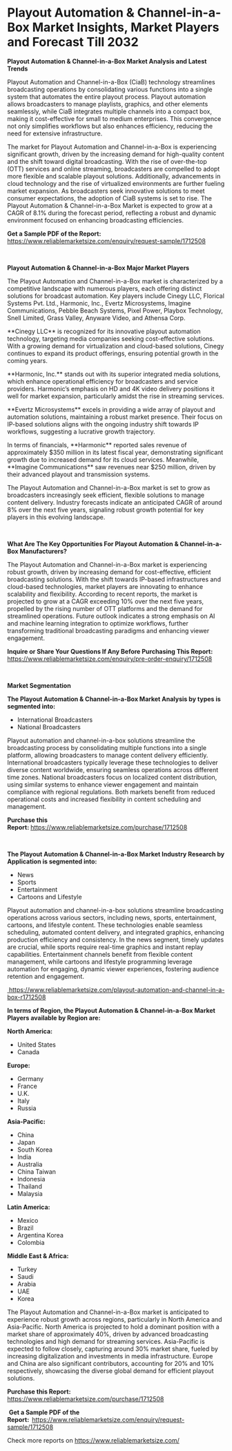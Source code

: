 <p><h1>Playout Automation & Channel-in-a-Box Market Insights, Market Players and Forecast Till 2032</h1></p><p><strong>Playout Automation & Channel-in-a-Box Market Analysis and Latest Trends</strong></p>
<p><p>Playout Automation and Channel-in-a-Box (CiaB) technology streamlines broadcasting operations by consolidating various functions into a single system that automates the entire playout process. Playout automation allows broadcasters to manage playlists, graphics, and other elements seamlessly, while CiaB integrates multiple channels into a compact box, making it cost-effective for small to medium enterprises. This convergence not only simplifies workflows but also enhances efficiency, reducing the need for extensive infrastructure.</p><p>The market for Playout Automation and Channel-in-a-Box is experiencing significant growth, driven by the increasing demand for high-quality content and the shift toward digital broadcasting. With the rise of over-the-top (OTT) services and online streaming, broadcasters are compelled to adopt more flexible and scalable playout solutions. Additionally, advancements in cloud technology and the rise of virtualized environments are further fueling market expansion. As broadcasters seek innovative solutions to meet consumer expectations, the adoption of CiaB systems is set to rise. The Playout Automation & Channel-in-a-Box Market is expected to grow at a CAGR of 8.1% during the forecast period, reflecting a robust and dynamic environment focused on enhancing broadcasting efficiencies.</p></p>
<p><strong>Get a Sample PDF of the Report:&nbsp;</strong> <a href="https://www.reliablemarketsize.com/enquiry/request-sample/1712508?utm_campaign=2482&utm_medium=2&utm_source=Github&utm_content=ia&utm_term=28032025&utm_id=playout-automation-channel-in-a-box">https://www.reliablemarketsize.com/enquiry/request-sample/1712508</a></p>
<p>&nbsp;</p>
<p><strong>Playout Automation & Channel-in-a-Box Major Market Players</strong></p>
<p><p>The Playout Automation and Channel-in-a-Box market is characterized by a competitive landscape with numerous players, each offering distinct solutions for broadcast automation. Key players include Cinegy LLC, Florical Systems Pvt. Ltd., Harmonic, Inc., Evertz Microsystems, Imagine Communications, Pebble Beach Systems, Pixel Power, Playbox Technology, Snell Limited, Grass Valley, Anyware Video, and Athensa Corp.</p><p>**Cinegy LLC** is recognized for its innovative playout automation technology, targeting media companies seeking cost-effective solutions. With a growing demand for virtualization and cloud-based solutions, Cinegy continues to expand its product offerings, ensuring potential growth in the coming years.</p><p>**Harmonic, Inc.** stands out with its superior integrated media solutions, which enhance operational efficiency for broadcasters and service providers. Harmonic’s emphasis on HD and 4K video delivery positions it well for market expansion, particularly amidst the rise in streaming services.</p><p>**Evertz Microsystems** excels in providing a wide array of playout and automation solutions, maintaining a robust market presence. Their focus on IP-based solutions aligns with the ongoing industry shift towards IP workflows, suggesting a lucrative growth trajectory.</p><p>In terms of financials, **Harmonic** reported sales revenue of approximately $350 million in its latest fiscal year, demonstrating significant growth due to increased demand for its cloud services. Meanwhile, **Imagine Communications** saw revenues near $250 million, driven by their advanced playout and transmission systems.</p><p>The Playout Automation and Channel-in-a-Box market is set to grow as broadcasters increasingly seek efficient, flexible solutions to manage content delivery. Industry forecasts indicate an anticipated CAGR of around 8% over the next five years, signaling robust growth potential for key players in this evolving landscape.</p></p>
<p>&nbsp;</p>
<p><strong>What Are The Key Opportunities For Playout Automation & Channel-in-a-Box Manufacturers?</strong></p>
<p><p>The Playout Automation and Channel-in-a-Box market is experiencing robust growth, driven by increasing demand for cost-effective, efficient broadcasting solutions. With the shift towards IP-based infrastructures and cloud-based technologies, market players are innovating to enhance scalability and flexibility. According to recent reports, the market is projected to grow at a CAGR exceeding 10% over the next five years, propelled by the rising number of OTT platforms and the demand for streamlined operations. Future outlook indicates a strong emphasis on AI and machine learning integration to optimize workflows, further transforming traditional broadcasting paradigms and enhancing viewer engagement.</p></p>
<p><strong>Inquire or Share Your Questions If Any Before Purchasing This Report:</strong> <a href="https://www.reliablemarketsize.com/enquiry/pre-order-enquiry/1712508?utm_campaign=2482&utm_medium=2&utm_source=Github&utm_content=ia&utm_term=28032025&utm_id=playout-automation-channel-in-a-box">https://www.reliablemarketsize.com/enquiry/pre-order-enquiry/1712508</a></p>
<p>&nbsp;</p>
<p><strong>Market Segmentation</strong></p>
<p><strong>The Playout Automation & Channel-in-a-Box Market Analysis by types is segmented into:</strong></p>
<p><ul><li>International Broadcasters</li><li>National Broadcasters</li></ul></p>
<p><p>Playout automation and channel-in-a-box solutions streamline the broadcasting process by consolidating multiple functions into a single platform, allowing broadcasters to manage content delivery efficiently. International broadcasters typically leverage these technologies to deliver diverse content worldwide, ensuring seamless operations across different time zones. National broadcasters focus on localized content distribution, using similar systems to enhance viewer engagement and maintain compliance with regional regulations. Both markets benefit from reduced operational costs and increased flexibility in content scheduling and management.</p></p>
<p><strong>Purchase this Report:&nbsp;</strong><a href="https://www.reliablemarketsize.com/purchase/1712508?utm_campaign=2482&utm_medium=2&utm_source=Github&utm_content=ia&utm_term=28032025&utm_id=playout-automation-channel-in-a-box">https://www.reliablemarketsize.com/purchase/1712508</a></p>
<p>&nbsp;</p>
<p><strong>The Playout Automation & Channel-in-a-Box Market Industry Research by Application is segmented into:</strong></p>
<p><ul><li>News</li><li>Sports</li><li>Entertainment</li><li>Cartoons and Lifestyle</li></ul></p>
<p><p>Playout automation and channel-in-a-box solutions streamline broadcasting operations across various sectors, including news, sports, entertainment, cartoons, and lifestyle content. These technologies enable seamless scheduling, automated content delivery, and integrated graphics, enhancing production efficiency and consistency. In the news segment, timely updates are crucial, while sports require real-time graphics and instant replay capabilities. Entertainment channels benefit from flexible content management, while cartoons and lifestyle programming leverage automation for engaging, dynamic viewer experiences, fostering audience retention and engagement.</p></p>
<p><a href="https://www.reliablemarketsize.com/playout-automation-and-channel-in-a-box-r1712508?utm_campaign=2482&utm_medium=2&utm_source=Github&utm_content=ia&utm_term=28032025&utm_id=playout-automation-channel-in-a-box">&nbsp;https://www.reliablemarketsize.com/playout-automation-and-channel-in-a-box-r1712508</a></p>
<p><strong>In terms of Region, the Playout Automation & Channel-in-a-Box Market Players available by Region are:</strong></p>
<p>
    <p> <strong> North America: </strong>
        <ul>
            <li>United States</li>
            <li>Canada</li>
        </ul>
        </p> 
    <p> <strong> Europe: </strong>
        <ul>
            <li>Germany</li>
            <li>France</li>
            <li>U.K.</li>
            <li>Italy</li>
            <li>Russia</li>
        </ul>
        </p> 
    <p> <strong> Asia-Pacific: </strong>
        <ul>
            <li>China</li>
            <li>Japan</li>
            <li>South Korea</li>
            <li>India</li>
            <li>Australia</li>
            <li>China Taiwan</li>
            <li>Indonesia</li>
            <li>Thailand</li>
            <li>Malaysia</li>
        </ul>
        </p> 
    <p> <strong> Latin America: </strong>
        <ul>
            <li>Mexico</li>
            <li>Brazil</li>
            <li>Argentina Korea</li>
            <li>Colombia</li>
        </ul>
        </p> 
    <p> <strong> Middle East & Africa: </strong>
        <ul>
            <li>Turkey</li>
            <li>Saudi</li>
            <li>Arabia</li>
            <li>UAE</li>
            <li>Korea</li>
        </ul>
    </p>
    </p>
<p><p>The Playout Automation and Channel-in-a-Box market is anticipated to experience robust growth across regions, particularly in North America and Asia-Pacific. North America is projected to hold a dominant position with a market share of approximately 40%, driven by advanced broadcasting technologies and high demand for streaming services. Asia-Pacific is expected to follow closely, capturing around 30% market share, fueled by increasing digitalization and investments in media infrastructure. Europe and China are also significant contributors, accounting for 20% and 10% respectively, showcasing the diverse global demand for efficient playout solutions.</p></p>
<p><strong>Purchase this Report: </strong><a href="https://www.reliablemarketsize.com/purchase/1712508?utm_campaign=2482&utm_medium=2&utm_source=Github&utm_content=ia&utm_term=28032025&utm_id=playout-automation-channel-in-a-box">https://www.reliablemarketsize.com/purchase/1712508</a></p>
<p>&nbsp;<strong>Get a Sample PDF of the Report:&nbsp;&nbsp;</strong><a href="https://www.reliablemarketsize.com/enquiry/request-sample/1712508?utm_campaign=2482&utm_medium=2&utm_source=Github&utm_content=ia&utm_term=28032025&utm_id=playout-automation-channel-in-a-box">https://www.reliablemarketsize.com/enquiry/request-sample/1712508</a></p>
<p><strong></strong></p>
<p>Check more reports on <a href="https://www.reliablemarketsize.com/?utm_campaign=2482&utm_medium=2&utm_source=Github&utm_content=ia&utm_term=28032025&utm_id=playout-automation-channel-in-a-box">https://www.reliablemarketsize.com/</a></p>